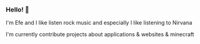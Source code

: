 ### Hello! 💃

I'm Efe and I like listen rock music and especially I like listening to Nirvana

I'm currently contribute projects about applications & websites & minecraft
